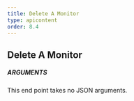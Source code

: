 ```yaml
---
title: Delete A Monitor
type: apicontent
order: 8.4
---
```


## Delete A Monitor
##### ARGUMENTS

This end point takes no JSON arguments.